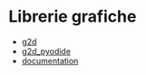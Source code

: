 # Librerie grafiche

- [g2d](https://github.com/fondinfo/fondinfo/blob/master/g2d.py)
- [g2d_pyodide](https://github.com/fondinfo/fondinfo/blob/master/g2d.py)
- [documentation](https://github.com/fondinfo/fondinfo.github.io/tree/main/g2d/documentation.md)
